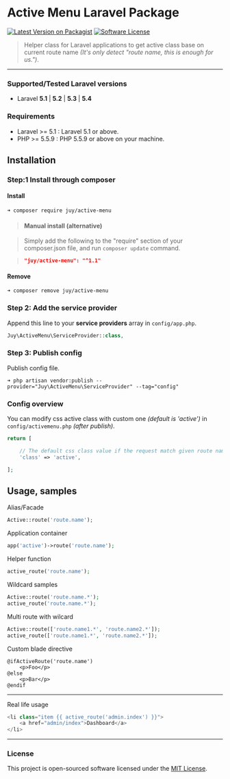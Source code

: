 # Active Menu Laravel Package

[![Latest Version on Packagist][ico-version]][link-packagist] [![Software License][ico-license]](LICENSE.txt)

> Helper class for Laravel applications to get active class base on current route name *(It's only detect "route name, this is enough for us.")*.

----------

### Supported/Tested Laravel versions

- Laravel **5.1** | **5.2** | **5.3** | **5.4**

### Requirements

- Laravel >= 5.1 : Laravel 5.1 or above.
- PHP >= 5.5.9 : PHP 5.5.9 or above on your machine.


## Installation

### Step:1 Install through composer

#### Install

```
➜ composer require juy/active-menu
```

> #### Manual install (alternative)

> Simply add the following to the "require" section of your composer.json file, and run `composer update` command.

> ```json
>"juy/active-menu": "^1.1"
>```

#### Remove

```
➜ composer remove juy/active-menu
```

### Step 2: Add the service provider

Append this line to your **service providers** array in `config/app.php`.

```php
Juy\ActiveMenu\ServiceProvider::class,
```

### Step 3: Publish config

Publish config file.

```
➜ php artisan vendor:publish --provider="Juy\ActiveMenu\ServiceProvider" --tag="config"
```

### Config overview

You can modify css active class with custom one *(default is 'active')* in `config/activemenu.php` *(after publish)*.


```php
return [

    // The default css class value if the request match given route name
    'class' => 'active',

];
```


## Usage, samples

Alias/Facade

```php
Active::route('route.name');
```

Application container

```php
app('active')->route('route.name');
```

Helper function

```php
active_route('route.name');
```

Wildcard samples

```php
Active::route('route.name.*');
active_route('route.name.*');
```

Multi route with wilcard

```php
Active::route(['route.name1.*', 'route.name2.*']);
active_route(['route.name1.*', 'route.name2.*']);

```

Custom blade directive

```
@ifActiveRoute('route.name')
    <p>Foo</p>
@else
    <p>Bar</p>
@endif
```

----------

Real life usage

```php
<li class="item {{ active_route('admin.index') }}">
    <a href="admin/index">Dashboard</a>
</li>
```

----------

### License

This project is open-sourced software licensed under the [MIT License](LICENSE.txt).


[ico-version]: https://img.shields.io/packagist/v/juy/active-menu.svg?style=flat-square
[link-packagist]: https://packagist.org/packages/juy/active-menu

[ico-license]: https://img.shields.io/badge/license-MIT-blue.svg?style=flat-square